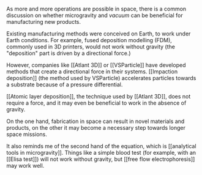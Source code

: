 As more and more operations are possible in space, there is a common discussion on whether microgravity and *vacuum* can be beneficial for manufacturing new products.

Existing manufacturing methods were conceived on Earth, to work under Earth conditions. For example, fused deposition modelling (FDM), commonly used in 3D printers, would not work without gravity (the "deposition" part is driven by a directional force.) 

However, companies like [[Atlant 3D]] or [[VSParticle]] have developed methods that create a directional force in their systems. [[Impaction deposition]] (the method used by VSParticle) accelerates particles towards a substrate because of a pressure differential. 

[[Atomic layer deposition]], the technique used by [[Atlant 3D]], does not require a force, and it may even be beneficial to work in the absence of gravity. 

On the one hand, fabrication in space can result in novel materials and products, on the other it may become a necessary step towards longer space missions. 

It also reminds me of the second hand of the equation, which is [[analytical tools in microgravity]]. Things like a simple blood test (for example, with an [[Elisa test]]) will not work without gravity, but [[free flow electrophoresis]] may work well. 